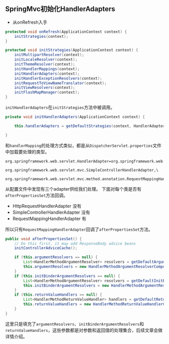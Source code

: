 ## SpringMvc初始化HandlerAdapters

* 从onRefresh入手

```java
protected void onRefresh(ApplicationContext context) {
    initStrategies(context);
}
```

```java
protected void initStrategies(ApplicationContext context) {
    initMultipartResolver(context);
    initLocaleResolver(context);
    initThemeResolver(context);
    initHandlerMappings(context);
    initHandlerAdapters(context);
    initHandlerExceptionResolvers(context);
    initRequestToViewNameTranslator(context);
    initViewResolvers(context);
    initFlashMapManager(context);
}
```
`initHandlerAdapters`在`initStrategies`方法中被调用。
```java
private void initHandlerAdapters(ApplicationContext context) {

    this.handlerAdapters = getDefaultStrategies(context, HandlerAdapter.class);

}
```
和`handlerMapping`的处理方式类似，都是从`DispatcherServlet.properties`文件中加载要处理的类型。
```properties
org.springframework.web.servlet.HandlerAdapter=org.springframework.web.servlet.mvc.HttpRequestHandlerAdapter,\
	org.springframework.web.servlet.mvc.SimpleControllerHandlerAdapter,\
	org.springframework.web.servlet.mvc.method.annotation.RequestMappingHandlerAdapter
```
从配置文件中发现有三个adapter供给我们处理。
下面对每个类是否有`afterPropertiesSet`方法回调。
* HttpRequestHandlerAdapter 没有
* SimpleControllerHandlerAdapter 没有
* RequestMappingHandlerAdapter 有

所以只有`RequestMappingHandlerAdapter`回调了`afterPropertiesSet`方法。
```java
public void afterPropertiesSet() {
    // Do this first, it may add ResponseBody advice beans
    initControllerAdviceCache();

    if (this.argumentResolvers == null) {
        List<HandlerMethodArgumentResolver> resolvers = getDefaultArgumentResolvers();
        this.argumentResolvers = new HandlerMethodArgumentResolverComposite().addResolvers(resolvers);
    }
    if (this.initBinderArgumentResolvers == null) {
        List<HandlerMethodArgumentResolver> resolvers = getDefaultInitBinderArgumentResolvers();
        this.initBinderArgumentResolvers = new HandlerMethodArgumentResolverComposite().addResolvers(resolvers);
    }
    if (this.returnValueHandlers == null) {
        List<HandlerMethodReturnValueHandler> handlers = getDefaultReturnValueHandlers();
        this.returnValueHandlers = new HandlerMethodReturnValueHandlerComposite().addHandlers(handlers);
    }
}
```
这里只是填充了`argumentResolvers`、`initBinderArgumentResolvers`和`returnValueHandlers`，这些参数都是对参数和返回值的处理集合，后续文章会做详情介绍。